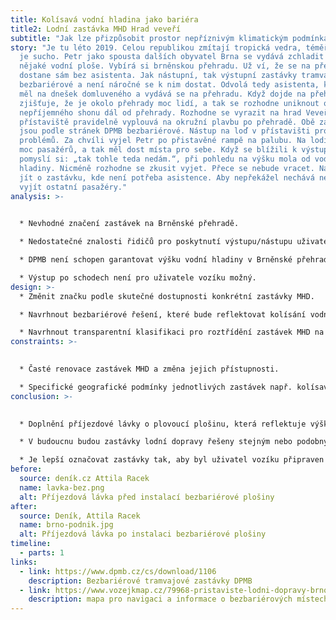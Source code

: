 ```yaml
---
title: Kolísavá vodní hladina jako bariéra
title2: Lodní zastávka MHD Hrad veveří
subtitle: "Jak lze přizpůsobit prostor nepříznivým klimatickým podmínkám? "
story: "Je tu léto 2019. Celou republikou zmítají tropická vedra, téměř neprší –
  je sucho. Petr jako spousta dalších obyvatel Brna se vydává zchladit se k
  nějaké vodní ploše. Vybírá si brněnskou přehradu. Už ví, že se na přehradu
  dostane sám bez asistenta. Jak nástupní, tak výstupní zastávky tramvaje jsou
  bezbariérové a není náročné se k nim dostat. Odvolá tedy asistenta, kterého
  měl na dnešek domluveného a vydává se na přehradu. Když dojde na přehradu
  zjišťuje, že je okolo přehrady moc lidí, a tak se rozhodne uniknout od
  nepříjemného shonu dál od přehrady. Rozhodne se vyrazit na hrad Veveří, kam z
  přístaviště pravidelně vyplouvá na okružní plavbu po přehradě. Obě zastávky
  jsou podle stránek DPMB bezbariérové. Nástup na loď v přístavišti probíhal bez
  problémů. Za chvíli vyjel Petr po přistavěné rampě na palubu. Na lodi nebylo
  moc pasažérů, a tak měl dost místa pro sebe. Když se blížili k výstupnímu molu
  pomyslí si: „tak tohle teda nedám.“, při pohledu na výšku mola od vodní
  hladiny. Nicméně rozhodne se zkusit vyjet. Přece se nebude vracet. Navíc má
  jít o zastávku, kde není potřeba asistence. Aby nepřekážel nechává nejdříve
  vyjít ostatní pasažéry."
analysis: >-
  

  * Nevhodné značení zastávek na Brněnské přehradě.

  * Nedostatečné znalosti řidičů pro poskytnutí výstupu/nástupu uživatelům vozíku, viz pasport (XY).

  * DPMB není schopen garantovat výšku vodní hladiny v Brněnské přehradě.

  * Výstup po schodech není pro uživatele vozíku možný.
design: >-
  * Změnit značku podle skutečné dostupnosti konkrétní zastávky MHD.

  * Navrhnout bezbariérové řešení, které bude reflektovat kolísání vodní hladiny.

  * Navrhnout transparentní klasifikaci pro roztřídění zastávek MHD na bezbariérové s asistencí a bezbariérové bez asistence.
constraints: >-
  

  * Časté renovace zastávek MHD a změna jejich přístupnosti.

  * Specifické geografické podmínky jednotlivých zastávek např. kolísavá hladina.
conclusion: >-
  

  * Doplnění příjezdové lávky o plovoucí plošinu, která reflektuje výšku vodní hladiny.

  * V budoucnu budou zastávky lodní dopravy řešeny stejným nebo podobným způsobem.

  * Je lepší označovat zastávky tak, aby byl uživatel vozíku připraven na horší variantu (vyšší/nižší nástupiště).
before:
  source: deník.cz Attila Racek
  name: lavka-bez.png
  alt: Příjezdová lávka před instalací bezbariérové plošiny
after:
  source: Deník, Attila Racek
  name: brno-podnik.jpg
  alt: Příjezdová lávka po instalaci bezbariérové plošiny
timeline:
  - parts: 1
links:
  - link: https://www.dpmb.cz/cs/download/1106
    description: Bezbariérové tramvajové zastávky DPMB
  - link: https://www.vozejkmap.cz/79968-pristaviste-lodni-dopravy-brno
    description: mapa pro navigaci a informace o bezbariérových místech nejen v Brně
---
```

